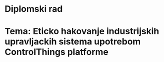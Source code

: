# Diplomski rad

# Tema: Eticko hakovanje industrijskih upravljackih sistema upotrebom ControlThings platforme
